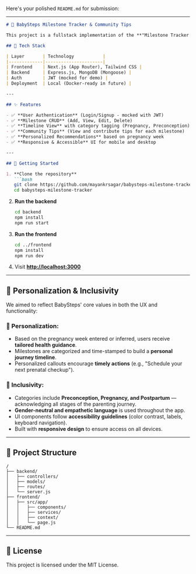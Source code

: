 Here's your polished `README.md` for submission:

---

````markdown
# 🍼 BabySteps Milestone Tracker & Community Tips

This project is a fullstack implementation of the **"Milestone Tracker & Community Tips"** feature module for the BabySteps platform — a modern, inclusive parenting companion that supports users from preconception through pregnancy and postpartum.

## 🔧 Tech Stack

| Layer       | Technology           |
|-------------|----------------------|
| Frontend    | Next.js (App Router), Tailwind CSS |
| Backend     | Express.js, MongoDB (Mongoose) |
| Auth        | JWT (mocked for demo) |
| Deployment  | Local (Docker-ready in future) |

---

## ✨ Features

- ✅ **User Authentication** (Login/Signup - mocked with JWT)
- ✅ **Milestone CRUD** (Add, View, Edit, Delete)
- ✅ **Timeline View** with category tagging (Pregnancy, Preconception)
- ✅ **Community Tips** (View and contribute tips for each milestone)
- ✅ **Personalized Recommendations** based on pregnancy week
- ✅ **Responsive & Accessible** UI for mobile and desktop

---

## 🚀 Getting Started

1. **Clone the repository**
   ```bash
   git clone https://github.com/mayankrsagar/babysteps-milestone-tracker.git
   cd babysteps-milestone-tracker
````

2. **Run the backend**

   ```bash
   cd backend
   npm install
   npm run start
   ```

3. **Run the frontend**

   ```bash
   cd ../frontend
   npm install
   npm run dev
   ```

4. Visit **[http://localhost:3000](http://localhost:3000)**

---

## 🌈 Personalization & Inclusivity

We aimed to reflect BabySteps' core values in both the UX and functionality:

### 🎯 Personalization:

* Based on the pregnancy week entered or inferred, users receive **tailored health guidance**.
* Milestones are categorized and time-stamped to build a **personal journey timeline**.
* Personalized callouts encourage **timely actions** (e.g., "Schedule your next prenatal checkup").

### 🤝 Inclusivity:

* Categories include **Preconception, Pregnancy, and Postpartum** — acknowledging all stages of the parenting journey.
* **Gender-neutral and empathetic language** is used throughout the app.
* UI components follow **accessibility guidelines** (color contrast, labels, keyboard navigation).
* Built with **responsive design** to ensure access on all devices.

---

## 📁 Project Structure

```
/
├── backend/
│   ├── controllers/
│   ├── models/
│   ├── routes/
│   └── server.js
├── frontend/
│   ├── src/app/
│   │   ├── components/
│   │   ├── services/
│   │   ├── context/
│   │   └── page.js
└── README.md
```

---

## 📜 License

This project is licensed under the MIT License.


